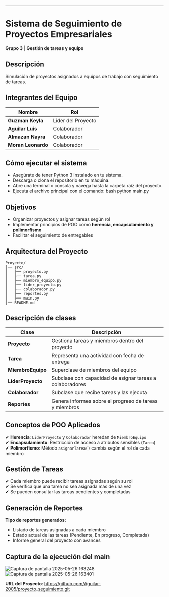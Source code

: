 ---
# **Sistema de Seguimiento de Proyectos Empresariales**  
**Grupo 3** | **Gestión de tareas y equipo**  

## **Descripción**  
Simulación de proyectos asignados a equipos de trabajo con seguimiento 
de tareas. 

## **Integrantes del Equipo**  
| Nombre               | Rol                 |
|----------------------|---------------------|
| **Guzman Keyla**     | Líder del Proyecto  |
| **Aguilar Luis**     | Colaborador         |
| **Almazan Nayra**    | Colaborador         |
| **Moran Leonardo**   | Colaborador         |

## **Cómo ejecutar el sistema**
- Asegúrate de tener Python 3 instalado en tu sistema.
- Descarga o clona el repositorio en tu máquina.
- Abre una terminal o consola y navega hasta la carpeta raíz del proyecto.
- Ejecuta el archivo principal con el comando:
bash python main.py
## **Objetivos**  
- Organizar proyectos y asignar tareas según rol  
- Implementar principios de POO como **herencia, encapsulamiento y polimorfismo**  
- Facilitar el seguimiento de entregables  

## **Arquitectura del Proyecto**  
```
Proyecto/
│── src/
│   ├── proyecto.py
│   ├── tarea.py
│   ├── miembro_equipo.py
│   ├── lider_proyecto.py
│   ├── colaborador.py
│   ├── reportes.py
│   ├── main.py
│── README.md
```

## **Descripción de clases**  
| Clase             | Descripción |
|------------------|------------|
| **Proyecto**     | Gestiona tareas y miembros dentro del proyecto |
| **Tarea**       | Representa una actividad con fecha de entrega |
| **MiembroEquipo** | Superclase de miembros del equipo |
| **LíderProyecto** | Subclase con capacidad de asignar tareas a colaboradores |
| **Colaborador** | Subclase que recibe tareas y las ejecuta |
| **Reportes** | Genera informes sobre el progreso de tareas y miembros |

## **Conceptos de POO Aplicados**  
✔ **Herencia**: `LiderProyecto` y `Colaborador` heredan de `MiembroEquipo`  
✔ **Encapsulamiento**: Restricción de acceso a atributos sensibles (`Tarea`)  
✔ **Polimorfismo**: Método `asignarTarea()` cambia según el rol de cada miembro  

## **Gestión de Tareas**  
✔ Cada miembro puede recibir tareas asignadas según su rol  
✔ Se verifica que una tarea no sea asignada más de una vez  
✔ Se pueden consultar las tareas pendientes y completadas  

## **Generación de Reportes**  
 **Tipo de reportes generados:**  
- Listado de tareas asignadas a cada miembro  
- Estado actual de las tareas (Pendiente, En progreso, Completada)  
- Informe general del proyecto con avances

##  **Captura de la ejecución del main**
![Captura de pantalla 2025-05-26 163248](https://github.com/user-attachments/assets/31ec5497-ac1a-46c0-8340-6a5967579d50)
![Captura de pantalla 2025-05-26 163401](https://github.com/user-attachments/assets/de2d621d-a4d6-4848-b786-161733d52a66)

**URL del Proyecto**: 
https://github.com/Aguilar-2005/proyecto_seguimiento.git
